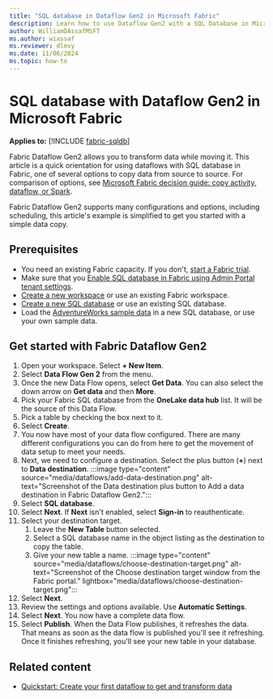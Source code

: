 ```yaml
---
title: "SQL database in Dataflow Gen2 in Microsoft Fabric"
description: Learn how to use Dataflow Gen2 with a SQL Database in Microsoft Fabric.
author: WilliamDAssafMSFT
ms.author: wiassaf
ms.reviewer: dlevy
ms.date: 11/06/2024
ms.topic: how-to
---
```

# SQL database with Dataflow Gen2 in Microsoft Fabric

**Applies to:** [!INCLUDE [fabric-sqldb](../includes/applies-to-version/fabric-sqldb.md)]

Fabric Dataflow Gen2 allows you to transform data while moving it. This article is a quick orientation for using dataflows with SQL database in Fabric, one of several options to copy data from source to source. For comparison of options, see [Microsoft Fabric decision guide: copy activity, dataflow, or Spark](../../get-started/decision-guide-pipeline-dataflow-spark.md).

Fabric Dataflow Gen2 supports many configurations and options, including scheduling, this article's example is simplified to get you started with a simple data copy.

## Prerequisites

- You need an existing Fabric capacity. If you don't, [start a Fabric trial](../../get-started/fabric-trial.md).
- Make sure that you [Enable SQL database in Fabric using Admin Portal tenant settings](enable.md).
- [Create a new workspace](../../get-started/workspaces.md) or use an existing Fabric workspace.
- [Create a new SQL database](create.md) or use an existing SQL database.
- Load the [AdventureWorks sample data](load-adventureworks-sample-data.md) in a new SQL database, or use your own sample data.

## Get started with Fabric Dataflow Gen2

1. Open your workspace. Select **+ New Item**.
1. Select **Data Flow Gen 2** from the menu.
1. Once the new Data Flow opens, select **Get Data**. You can also select the down arrow on **Get data** and then **More**.
1. Pick your Fabric SQL database from the **OneLake data hub** list. It will be the source of this Data Flow.
1. Pick a table by checking the box next to it.
1. Select **Create**.
1. You now have most of your data flow configured. There are many different configurations you can do from here to get the movement of data setup to meet your needs.
1. Next, we need to configure a destination. Select the plus button (**+**) next to **Data destination**.
   :::image type="content" source="media/dataflows/add-data-destination.png" alt-text="Screenshot of the Data destination plus button to Add a data destination in Fabric Dataflow Gen2.":::
1. Select **SQL database**. 
1. Select **Next**. If **Next** isn't enabled, select **Sign-in** to reauthenticate.
1. Select your destination target.
    1. Leave the **New Table** button selected.
    1. Select a SQL database name in the object listing as the destination to copy the table.
    1. Give your new table a name.
   :::image type="content" source="media/dataflows/choose-destination-target.png" alt-text="Screenshot of the Choose destination target window from the Fabric portal." lightbox="media/dataflows/choose-destination-target.png":::
1. Select **Next**.
1. Review the settings and options available. Use **Automatic Settings**.
1. Select **Next**. You now have a complete data flow.
1. Select **Publish**. When the Data Flow publishes, it refreshes the data. That means as soon as the data flow is published you'll see it refreshing. Once it finishes refreshing, you'll see your new table in your database.

## Related content

- [Quickstart: Create your first dataflow to get and transform data](../../data-factory/create-first-dataflow-gen2.md)
